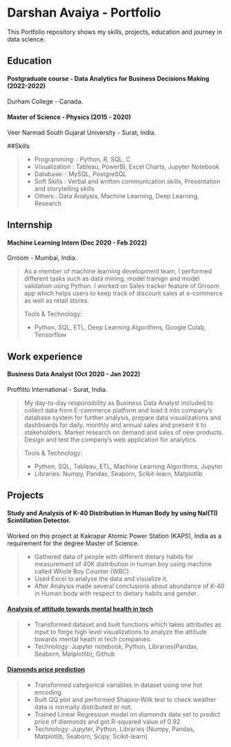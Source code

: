 # Darshan Avaiya - Portfolio
This Portfolio repository shows my skills, projects, education and journey in data science.

## Education
#### Postgraduate course - Data Analytics for Business Decisions Making (2022-2022)
Durham College - Canada.
 
#### Master of Science - Physics (2015 - 2020)
Veer Narmad South Gujarat University - Surat, India.

##Skills
> - Programming:  : Python, R, SQL, C
> - Visualization : Tableau, PowerBI, Excel Charts, Jupyter Notebook
> - Database:     : MySQL, PostgreSQL
> - Soft Skills   : Verbal and written communication skills, Presentation and storytelling skills
> - Others        : Data Analysis, Machine Learning, Deep Learning, Research

## Internship
#### Machine Learning Intern (Dec 2020 - Feb 2022)
Grroom - Mumbai, India.

> As a member of machine learning development team, I performed different tasks such as data mining, model trainign and model validation using Python. I worked on Sales tracker feature of Grroom app which helps users to keep track of discount sales at e-commerce as well as retail stores.
> 
> Tools & Technology:
> - Python, SQL, ETL, Deep Learning Algorithms, Google Colab, Tensorflow

## Work experience
#### Business Data Analyst (Oct 2020 - Jan 2022)
Proffitto International - Surat, India.

> My day-to-day responsibility as Business Data Analyst included to collect data from E-commerce platform and load it into company’s database system for further analysis, prepare data visualizations and dashboards for daily, monthly and annual sales and present it to stakeholders. Market research on demand and sales of new products. Design and test the company’s web application for analytics.
> 
> Tools & Technology:
> - Python, SQL, Tableau, ETL, Machine Learning Algorithms, Jupyter
> - Libraries: Numpy, Pandas, Seaborn, Scikit-learn, Matplotlib

## Projects
#### Study and Analysis of K-40 Distribution in Human Body by using NaI(Tl) Scintillation Detector.
Worked on this project at Kakrapar Atomic Power Station (KAPS), India as a requirement for the degree Master of Science.

>- Gathered data of people with different dietary habits for measurement of 40K distribution in human boy using machine called Whole Boy Counter (WBC).
>- Used Excel to analyse the data and visualize it.
>- After Analysis made several conclusions about abundance of K-40 in Human body with respect to dietary habits and gender.

#### [Analysis of attitude towards mental health in tech](https://github.com/idarshan07/Analysis-of-attitude-towards-mental-health-in-tech)
>- Transformed dataset and built functions which takes attributes as input to forge high level visualizations to analyze the attitude towards mental heath in tech companies.
>- Technology: Jupyter notebook, Python, Libraries(Pandas, Seaborn, Matplotlib), Github

#### [Diamonds price prediction](https://github.com/idarshan07/Linear-Regression)
>- Transformed categorical variables in dataset using one hot encoding.
>- Built QQ plot and performed Shapiro-Wilk test to check weather data is normally distributed or not.
>- Trained Linear Regression model on diamonds data set to predict price of diamonds and got R-squared value of 0.92
>- Technology: Jupyter, Python, Libraries (Numpy, Pandas, Matplotlib, Seaborn, Scipy, Scikit-learn)
